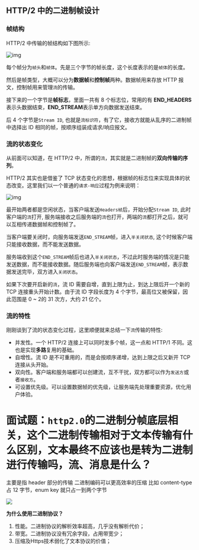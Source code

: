 ## HTTP/2 中的二进制帧设计

### 帧结构

HTTP/2 中传输的帧结构如下图所示:



![img](https://user-gold-cdn.xitu.io/2020/3/22/170ffdc9e9c25e93?imageView2/0/w/1280/h/960/format/webp/ignore-error/1)

每个帧分为`帧头`和`帧体`。先是三个字节的帧长度，这个长度表示的是`帧体`的长度。

然后是帧类型，大概可以分为**数据帧**和**控制帧**两种。数据帧用来存放 HTTP 报文，控制帧用来管理`流`的传输。

接下来的一个字节是**帧标志**，里面一共有 8 个标志位，常用的有 **END_HEADERS**表示头数据结束，**END_STREAM**表示单方向数据发送结束。

后 4 个字节是`Stream ID`, 也就是`流标识符`，有了它，接收方就能从乱序的二进制帧中选择出 ID 相同的帧，按顺序组装成请求/响应报文。

### 流的状态变化

从前面可以知道，在 HTTP/2 中，所谓的`流`，其实就是二进制帧的**双向传输的序列**。

HTTP/2 其实也是借鉴了 TCP 状态变化的思想，根据帧的标志位来实现具体的状态改变。这里我们以一个普通的`请求-响应`过程为例来说明：



![img](https://user-gold-cdn.xitu.io/2020/3/22/170ffdcd0abdd1ba?imageView2/0/w/1280/h/960/format/webp/ignore-error/1)

最开始两者都是空闲状态，当客户端发送`Headers帧`后，开始分配`Stream ID`, 此时客户端的`流`打开, 服务端接收之后服务端的`流`也打开，两端的`流`都打开之后，就可以互相传递数据帧和控制帧了。

当客户端要关闭时，向服务端发送`END_STREAM`帧，进入`半关闭状态`, 这个时候客户端只能接收数据，而不能发送数据。

服务端收到这个`END_STREAM`帧后也进入`半关闭状态`，不过此时服务端的情况是只能发送数据，而不能接收数据。随后服务端也向客户端发送`END_STREAM`帧，表示数据发送完毕，双方进入`关闭状态`。

如果下次要开启新的`流`，流 ID 需要自增，直到上限为止，到达上限后开一个新的 TCP 连接重头开始计数。由于流 ID 字段长度为 4 个字节，最高位又被保留，因此范围是 0 ~ 2的 31 次方，大约 21 亿个。

### 流的特性

刚刚谈到了流的状态变化过程，这里顺便就来总结一下`流`传输的特性:

- 并发性。一个 HTTP/2 连接上可以同时发多个帧，这一点和 HTTP/1 不同。这也是实现**多路**复用的基础。
- 自增性。流 ID 是不可重用的，而是会按顺序递增，达到上限之后又新开 TCP 连接从头开始。
- 双向性。客户端和服务端都可以创建流，互不干扰，双方都可以作为`发送方`或者`接收方`。
- 可设置优先级。可以设置数据帧的优先级，让服务端先处理重要资源，优化用户体验。





# 面试题：`http2.0`的二进制分帧底层相关，这个二进制传输相对于文本传输有什么区别，文本最终不应该也是转为二进制进行传输吗，流、消息是什么？

主要是指 header 部分的传输
二进制编码可以更高效率的压缩
比如 content-type 占 12 字节，enum key 就只占一到两个字节

![](https://img-blog.csdn.net/20180611105209645?watermark/2/text/aHR0cHM6Ly9ibG9nLmNzZG4ubmV0L3lhbmdndW9zYg==/font/5a6L5L2T/fontsize/400/fill/I0JBQkFCMA==/dissolve/70)

**为什么使用二进制协议？**

1. 性能。二进制协议的解析效率超高，几乎没有解析代价；
2. 带宽。二进制协议没有冗余字段，占用带宽少；
3. 压缩及Https技术弱化了文本协议的价值；
